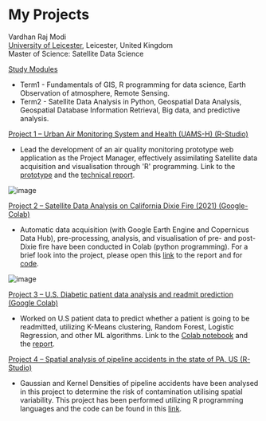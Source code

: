 # My Projects
Vardhan Raj Modi<br />
[University of Leicester](https://le.ac.uk/), Leicester, United Kingdom                                       
Master of Science: Satellite Data Science

<ins>Study Modules</ins>
* Term1 - Fundamentals of GIS, R programming for data science, Earth Observation of atmosphere, Remote Sensing.
* Term2 - Satellite Data Analysis in Python, Geospatial Data Analysis, Geospatial Database Information Retrieval, Big data, and predictive analysis.

<ins>Project 1 – Urban Air Monitoring System and Health (UAMS-H) (R-Studio)</ins>
* Lead the development of an air quality monitoring prototype web application as the Project Manager, effectively assimilating Satellite data acquisition and visualisation through 'R' programming. Link to the [prototype](https://aem33.shinyapps.io/EO_Project17/) and the [technical report](https://drive.google.com/file/d/11kAAlp9nlXSsvBUjgt6Pm4KQ7R4fJEKR/view?usp=sharing).

![image](https://user-images.githubusercontent.com/93340339/227717562-d7ed1e04-0e1d-41c7-b639-6c0e9ad966d0.png)

<ins>Project 2 – Satellite Data Analysis on California Dixie Fire (2021) (Google- Colab)</ins>
* Automatic data acquisition (with Google Earth Engine and Copernicus Data Hub), pre-processing, analysis, and visualisation of pre- and post-Dixie fire have been conducted in Colab (python programming). For a brief look into the project, please open this [link](https://drive.google.com/drive/folders/1QQfcRFhfrO57x5y4Fr1R3VBz8RsZkplg?usp=sharing) to the report and for [code](https://colab.research.google.com/drive/1pSHSG5InkEfz5Bm_xjaWDRPEgc1MSTjg?usp=sharing).

![image](https://user-images.githubusercontent.com/93340339/227717654-f7b7f37e-6ccb-4c8b-8773-737c92500b99.png)

<ins>Project 3 – U.S. Diabetic patient data analysis and readmit prediction (Google Colab)</ins>
* Worked on U.S patient data to predict whether a patient is going to be readmitted, utilizing K-Means clustering, Random Forest, Logistic Regression, and other ML algorithms. Link to the [Colab notebook](https://drive.google.com/drive/folders/1bpd_EshBB_HbL3snHTl1qYDtX3Fx6aHP?usp=sharing) and the [report](https://drive.google.com/drive/folders/1bpd_EshBB_HbL3snHTl1qYDtX3Fx6aHP?usp=sharing).

<ins>Project 4 – Spatial analysis of pipeline accidents in the state of PA, US (R-Studio)</ins>
* Gaussian and Kernel Densities of pipeline accidents have been analysed in this project to determine the risk of contamination utilising spatial variability. This project has been performed utilizing R programming languages and the code can be found in this [link](https://drive.google.com/drive/folders/1Ny6OlehCcSj06Yj1zOclL_jdbI5oVfaP?usp=sharing).
